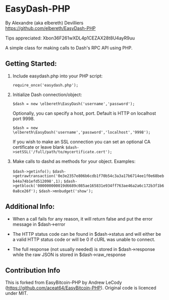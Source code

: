 # EasyDash-PHP
By Alexandre (aka elbereth) Devilliers
https://github.com/elbereth/EasyDash-PHP

Tips appreciated: Xbon36F261wXDL4p1CEZAX28t8U4ayR9uu

A simple class for making calls to Dash's RPC API using PHP.

## Getting Started:
1. Include easydash.php into your PHP script:

	`require_once('easydash.php');`
2. Initialize Dash connection/object:

	`$dash = new \elbereth\EasyDash('username','password');`

	Optionally, you can specify a host, port. Default is HTTP on localhost port 9998.

	`$dash = new \elbereth\EasyDash('username','password','localhost','9998');`

	If you wish to make an SSL connection you can set an optional CA certificate or leave blank
	`$dash->setSSL('/full/path/to/mycertificate.cert');`

3. Make calls to dashd as methods for your object. Examples:

	`$dash->getinfo();`
	`$dash->getrawtransaction('0e3e2357e806b6cdb1f70b54c3a3a17b6714ee1f0e68bebb44a74b1efd512098',1);`
	`$dash->getblock('000000000019d6689c085ae165831e934ff763ae46a2a6c172b3f1b60a8ce26f');`
	`$dash->mnbudget('show');`

## Additional Info:
* When a call fails for any reason, it will return false and put the error message in $dash->error

* The HTTP status code can be found in $dash->status and will either be a valid HTTP status code or will be 0 if cURL was unable to connect.

* The full response (not usually needed) is stored in $dash->response while the raw JSON is stored in $dash->raw_response

## Contribution Info

This is forked from EasyBitcoin-PHP by Andrew LeCody (https://github.com/aceat64/EasyBitcoin-PHP).
Original code is licenced under MIT.

